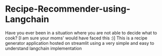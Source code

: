 # Recipe-Recommender-using-Langchain
Have you ever been in a situation where you are not able to decide what to cook? [I am sure your moms' would have faced this :)] 
This is a recipe generator application hosted on streamlit using a very simple and easy to understand langchain implementation

